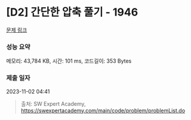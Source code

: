 # [D2] 간단한 압축 풀기 - 1946 

[문제 링크](https://swexpertacademy.com/main/code/problem/problemDetail.do?contestProbId=AV5PmkDKAOMDFAUq) 

### 성능 요약

메모리: 43,784 KB, 시간: 101 ms, 코드길이: 353 Bytes

### 제출 일자

2023-11-02 04:41



> 출처: SW Expert Academy, https://swexpertacademy.com/main/code/problem/problemList.do